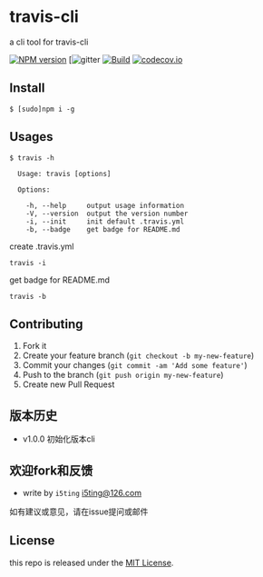 # travis-cli

a cli tool for travis-cli 

[![NPM version](https://img.shields.io/npm/v/travis-cli.svg?style=flat-square)](https://www.npmjs.com/package/travis-cli)
[![gitter](https://gitter.im/i5ting/travis-cli?utm_source=badge&utm_medium=badge&utm_campaign=pr-badge&utm_content=badge)
[![Build](https://travis-ci.org/i5ting/travis-cli.svg?branch=master)](https://travis-ci.org/i5ting/travis-cli)
[![codecov.io](https://codecov.io/github/i5ting/travis-cli/coverage.svg?branch=master)](https://codecov.io/github/i5ting/travis-cli?branch=master)

## Install

```
$ [sudo]npm i -g 
```

## Usages

```
$ travis -h

  Usage: travis [options]

  Options:

    -h, --help     output usage information
    -V, --version  output the version number
    -i, --init     init default .travis.yml
    -b, --badge    get badge for README.md
```

create .travis.yml

```
travis -i
```

get badge for README.md


```
travis -b
```

## Contributing

1. Fork it
2. Create your feature branch (`git checkout -b my-new-feature`)
3. Commit your changes (`git commit -am 'Add some feature'`)
4. Push to the branch (`git push origin my-new-feature`)
5. Create new Pull Request

## 版本历史

- v1.0.0 初始化版本cli

## 欢迎fork和反馈

- write by `i5ting` i5ting@126.com

如有建议或意见，请在issue提问或邮件

## License

this repo is released under the [MIT
License](http://www.opensource.org/licenses/MIT).
